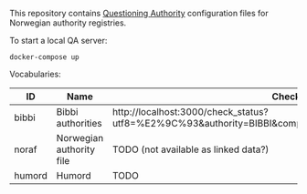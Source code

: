 This repository contains [Questioning Authority](https://github.com/LD4P/qa_server) configuration files for Norwegian authority registries.

To start a local QA server:

    docker-compose up

Vocabularies:

ID | Name | Checks
--|--|--
bibbi | Bibbi authorities | http://localhost:3000/check_status?utf8=%E2%9C%93&authority=BIBBI&compare_with=&validation_type=all_checks
noraf | Norwegian authority file | TODO (not available as linked data?)
humord | Humord | TODO

